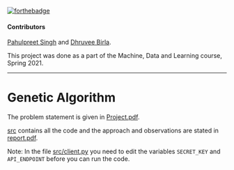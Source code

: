 [![forthebadge](https://forthebadge.com/images/badges/thats-how-they-get-you.svg)](https://forthebadge.com)

#### Contributors
[Pahulpreet Singh](https://github.com/codelixir) and [Dhruvee Birla](https://github.com/dhruvxx).

This project was done as a part of the Machine, Data and Learning course, Spring 2021.

---

# Genetic Algorithm

The problem statement is given in [Project.pdf](https://github.com/codelixir/genetic-algorithm/blob/main/Project.pdf).

[src](https://github.com/codelixir/genetic-algorithm/tree/main/src) contains all the code and the approach and observations are stated in [report.pdf](https://github.com/codelixir/genetic-algorithm/blob/main/report.pdf).

Note: In the file [src/client.py](https://github.com/codelixir/genetic-algorithm/blob/main/src/client.py) you need to edit the variables `SECRET_KEY` and `API_ENDPOINT` before you can run the code.
